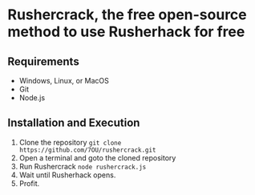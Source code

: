 # Rushercrack, the free open-source method to use Rusherhack for free

## Requirements
- Windows, Linux, or MacOS
- Git
- Node.js

## Installation and Execution
1) Clone the repository ``git clone https://github.com/7OU/rushercrack.git``
2) Open a terminal and goto the cloned repository
3) Run Rushercrack ``node rushercrack.js``
4) Wait until Rusherhack opens.
5) Profit.
